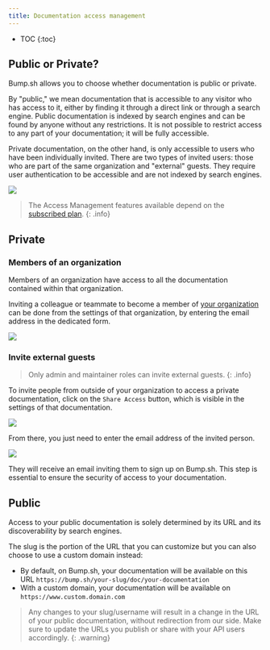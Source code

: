```yaml
---
title: Documentation access management
---
```


- TOC
{:toc}

## Public or Private?

Bump.sh allows you to choose whether documentation is public or private.

By "public," we mean documentation that is accessible to any visitor who has access to it, either by finding it through a direct link or through a search engine.
Public documentation is indexed by search engines and can be found by anyone without any restrictions. It is not possible to restrict access to any part of your documentation; it will be fully accessible.

Private documentation, on the other hand, is only accessible to users who have been individually invited. There are two types of invited users: those who are part of the same organization and "external" guests.
They require user authentication to be accessible and are not indexed by search engines.

![](/images/help/documentation-access-choice.png)

> The Access Management features available depend on the [subscribed plan](https://bump.sh/pricing/).
{: .info}

## Private

### Members of an organization

Members of an organization have access to all the documentation contained within that organization.

Inviting a colleague or teammate to become a member of [your organization](/help/organizations/) can be done from the settings of that organization, by entering the email address in the dedicated form.

![](/images/help/org-add-member.png)

### Invite external guests

> Only admin and maintainer roles can invite external guests.
> {: .info}

To invite people from outside of your organization to access a private documentation, click on the `Share Access` button, which is visible in the settings of that documentation.

![](/images/help/share-access-button.png)

From there, you just need to enter the email address of the invited person.

![](/images/help/share-access.png)

They will receive an email inviting them to sign up on Bump.sh. This step is essential to ensure the security of access to your documentation.

## Public

Access to your public documentation is solely determined by its URL and its discoverability by search engines.

The slug is the portion of the URL that you can customize but you can also choose to use a custom domain instead:

- By default, on Bump.sh, your documentation will be available on this URL `https://bump.sh/your-slug/doc/your-documentation`
- With a custom domain, your documentation will be available on `https://www.custom.domain.com`

> Any changes to your slug/username will result in a change in the URL of your public documentation, without redirection from our side. Make sure to update the URLs you publish or share with your API users accordingly.
{: .warning}